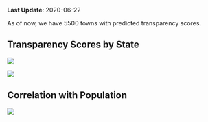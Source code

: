 **Last Update**: 2020-06-22

As of now, we have 5500 towns with predicted transparency scores.

## Transparency Scores by State

![](/home/dhidalgo/Dropbox%20\(MIT\)/projects/govt_transparency/reports/transparency_scores_descriptive_files/figure-gfm/transparency_state-1.png)<!-- -->

![](/home/dhidalgo/Dropbox%20\(MIT\)/projects/govt_transparency/reports/transparency_scores_descriptive_files/figure-gfm/state_map-1.png)<!-- -->

## Correlation with Population

![](/home/dhidalgo/Dropbox%20\(MIT\)/projects/govt_transparency/reports/transparency_scores_descriptive_files/figure-gfm/census_pop-1.png)<!-- -->
